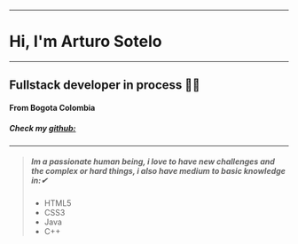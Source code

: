 --------------------
# Hi, I'm Arturo Sotelo
--------------------------
## **Fullstack developer** in process 🐱‍👤
#### From **Bogota Colombia**
##### Check my [ github: ](https://github.com/Artbaddon/PraticeBaphy)
------------------------------
> ##### Im a passionate human being, i love to have new challenges and the complex or hard things, i also have medium to basic knowledge in:✔
>
> - HTML5
> - CSS3
> - Java 
> - C++

